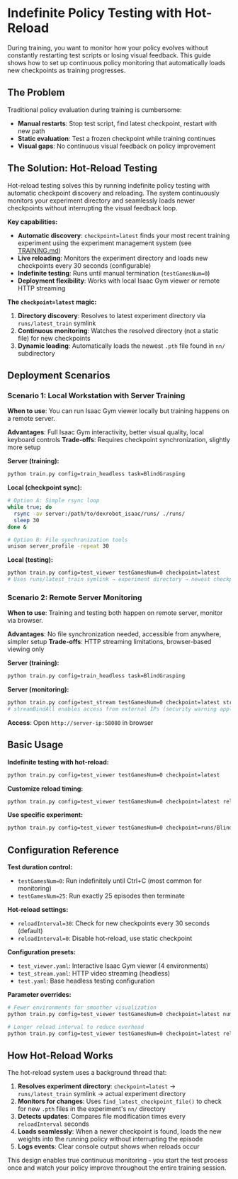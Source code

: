 # Indefinite Policy Testing with Hot-Reload

During training, you want to monitor how your policy evolves without constantly restarting test scripts or losing visual feedback. This guide shows how to set up continuous policy monitoring that automatically loads new checkpoints as training progresses.

## The Problem

Traditional policy evaluation during training is cumbersome:
- **Manual restarts**: Stop test script, find latest checkpoint, restart with new path
- **Static evaluation**: Test a frozen checkpoint while training continues
- **Visual gaps**: No continuous visual feedback on policy improvement

## The Solution: Hot-Reload Testing

Hot-reload testing solves this by running indefinite policy testing with automatic checkpoint discovery and reloading. The system continuously monitors your experiment directory and seamlessly loads newer checkpoints without interrupting the visual feedback loop.

**Key capabilities:**
- **Automatic discovery**: `checkpoint=latest` finds your most recent training experiment using the experiment management system (see [TRAINING.md](TRAINING.md))
- **Live reloading**: Monitors the experiment directory and loads new checkpoints every 30 seconds (configurable)
- **Indefinite testing**: Runs until manual termination (`testGamesNum=0`)
- **Deployment flexibility**: Works with local Isaac Gym viewer or remote HTTP streaming

**The `checkpoint=latest` magic:**
1. **Directory discovery**: Resolves to latest experiment directory via `runs/latest_train` symlink
2. **Continuous monitoring**: Watches the resolved directory (not a static file) for new checkpoints
3. **Dynamic loading**: Automatically loads the newest `.pth` file found in `nn/` subdirectory

## Deployment Scenarios

### Scenario 1: Local Workstation with Server Training

**When to use**: You can run Isaac Gym viewer locally but training happens on a remote server.

**Advantages**: Full Isaac Gym interactivity, better visual quality, local keyboard controls
**Trade-offs**: Requires checkpoint synchronization, slightly more setup

**Server (training):**
```bash
python train.py config=train_headless task=BlindGrasping
```

**Local (checkpoint sync):**
```bash
# Option A: Simple rsync loop
while true; do
  rsync -av server:/path/to/dexrobot_isaac/runs/ ./runs/
  sleep 30
done &

# Option B: File synchronization tools
unison server_profile -repeat 30
```

**Local (testing):**
```bash
python train.py config=test_viewer testGamesNum=0 checkpoint=latest
# Uses runs/latest_train symlink → experiment directory → newest checkpoint
```

### Scenario 2: Remote Server Monitoring

**When to use**: Training and testing both happen on remote server, monitor via browser.

**Advantages**: No file synchronization needed, accessible from anywhere, simpler setup
**Trade-offs**: HTTP streaming limitations, browser-based viewing only

**Server (training):**
```bash
python train.py config=train_headless task=BlindGrasping
```

**Server (monitoring):**
```bash
python train.py config=test_stream testGamesNum=0 checkpoint=latest streamBindAll=true
# streamBindAll enables access from external IPs (security warning applies)
```

**Access**: Open `http://server-ip:58080` in browser

## Basic Usage

**Indefinite testing with hot-reload:**
```bash
python train.py config=test_viewer testGamesNum=0 checkpoint=latest
```

**Customize reload timing:**
```bash
python train.py config=test_viewer testGamesNum=0 checkpoint=latest reloadInterval=60
```

**Use specific experiment:**
```bash
python train.py config=test_viewer testGamesNum=0 checkpoint=runs/BlindGrasping_train_20250801_095943
```

## Configuration Reference

**Test duration control:**
- `testGamesNum=0`: Run indefinitely until Ctrl+C (most common for monitoring)
- `testGamesNum=25`: Run exactly 25 episodes then terminate

**Hot-reload settings:**
- `reloadInterval=30`: Check for new checkpoints every 30 seconds (default)
- `reloadInterval=0`: Disable hot-reload, use static checkpoint

**Configuration presets:**
- `test_viewer.yaml`: Interactive Isaac Gym viewer (4 environments)
- `test_stream.yaml`: HTTP video streaming (headless)
- `test.yaml`: Base headless testing configuration

**Parameter overrides:**
```bash
# Fewer environments for smoother visualization
python train.py config=test_viewer testGamesNum=0 checkpoint=latest numEnvs=1

# Longer reload interval to reduce overhead
python train.py config=test_viewer testGamesNum=0 checkpoint=latest reloadInterval=120
```

## How Hot-Reload Works

The hot-reload system uses a background thread that:

1. **Resolves experiment directory**: `checkpoint=latest` → `runs/latest_train` symlink → actual experiment directory
2. **Monitors for changes**: Uses `find_latest_checkpoint_file()` to check for new `.pth` files in the experiment's `nn/` directory
3. **Detects updates**: Compares file modification times every `reloadInterval` seconds
4. **Loads seamlessly**: When a newer checkpoint is found, loads the new weights into the running policy without interrupting the episode
5. **Logs events**: Clear console output shows when reloads occur

This design enables true continuous monitoring - you start the test process once and watch your policy improve throughout the entire training session.

